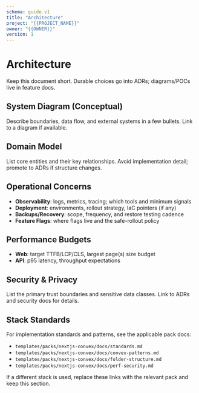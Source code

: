```yaml
---
schema: guide.v1
title: "Architecture"
project: "{{PROJECT_NAME}}"
owner: "{{OWNER}}"
version: 1
---
```


# Architecture

Keep this document short. Durable choices go into ADRs; diagrams/POCs live in feature docs.

## System Diagram (Conceptual)
Describe boundaries, data flow, and external systems in a few bullets. Link to a diagram if available.

## Domain Model
List core entities and their key relationships. Avoid implementation detail; promote to ADRs if structure changes.

## Operational Concerns
- **Observability**: logs, metrics, tracing; which tools and minimum signals
- **Deployment**: environments, rollout strategy, IaC pointers (if any)
- **Backups/Recovery**: scope, frequency, and restore testing cadence
- **Feature Flags**: where flags live and the safe-rollout policy

## Performance Budgets
- **Web**: target TTFB/LCP/CLS, largest page(s) size budget
- **API**: p95 latency, throughput expectations

## Security & Privacy
List the primary trust boundaries and sensitive data classes. Link to ADRs and security docs for details.

## Stack Standards
For implementation standards and patterns, see the applicable pack docs:
- `templates/packs/nextjs-convex/docs/standards.md`
- `templates/packs/nextjs-convex/docs/convex-patterns.md`
- `templates/packs/nextjs-convex/docs/folder-structure.md`
- `templates/packs/nextjs-convex/docs/perf-security.md`

If a different stack is used, replace these links with the relevant pack and keep this section.

